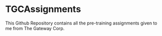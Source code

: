 # TGCAssignments

This Github Repository contains all the pre-training assignments given to me from The Gateway Corp.
